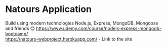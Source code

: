 # Natours Application

Build using modern technologies Node.js, Express, MongoDB, Mongoose and friends 😊
https://www.udemy.com/course/nodejs-express-mongodb-bootcamp/  
https://natours-webproject.herokuapp.com/ - Link to the site
